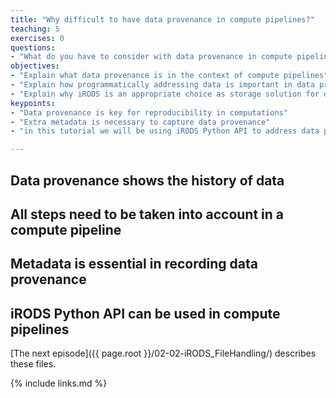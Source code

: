 ```yaml
---
title: "Why difficult to have data provenance in compute pipelines?"
teaching: 5
exercises: 0
questions:
- "What do you have to consider with data provenance in compute pipelines?"
objectives:
- "Explain what data provenance is in the context of compute pipelines"
- "Explain how programmatically addressing data is important in data provenance"
- "Explain why iRODS is an appropriate choice as storage solution for data provenance"
keypoints:
- "Data provenance is key for reproducibility in computations"
- "Extra metadata is necessary to capture data provenance"
- "in this tutorial we will be using iRODS Python API to address data programmatically"

---
```


## Data provenance shows the history of data

## All steps need to be taken into account in a compute pipeline

## Metadata is essential in recording data provenance

## iRODS Python API can be used in compute pipelines

[The next episode]({{ page.root }}/02-02-iRODS_FileHandling/) describes these files.

{% include links.md %}
